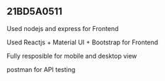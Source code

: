## 21BD5A0511
Used nodejs and express for Frontend

Used Reactjs + Material UI + Bootstrap for Frontend

Fully resposible for mobile and desktop view

postman for API testing
